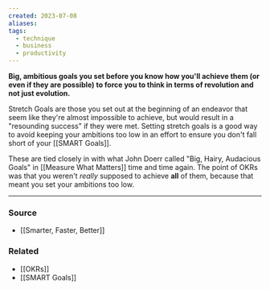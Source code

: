 ```yaml
---
created: 2023-07-08
aliases: 
tags:
  - technique
  - business
  - productivity
---
```

**Big, ambitious goals you set before you know how you'll achieve them (or even if they are possible) to force you to think in terms of revolution and not just evolution.**

Stretch Goals are those you set out at the beginning of an endeavor that seem like they're almost impossible to achieve, but would result in a "resounding success" if they were met. Setting stretch goals is a good way to avoid keeping your ambitions too low in an effort to ensure you don't fall short of your [[SMART Goals]].

These are tied closely in with what John Doerr called "Big, Hairy, Audacious Goals" in [[Measure What Matters]] time and time again.  The point of OKRs was that you weren't *really* supposed to achieve **all** of them, because that meant you set your ambitions too low.

---

### Source
- [[Smarter, Faster, Better]]

### Related
- [[OKRs]] 
- [[SMART Goals]]